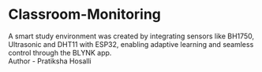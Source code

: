 # Classroom-Monitoring
A smart study environment was created by integrating sensors like BH1750, Ultrasonic and DHT11 with ESP32, enabling adaptive learning and seamless control through the BLYNK app.
<br>
Author - Pratiksha Hosalli
